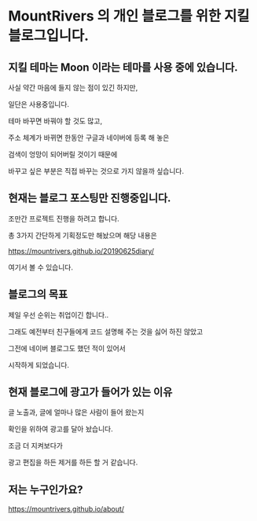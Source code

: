 # MountRivers 의 개인 블로그를 위한 지킬 블로그입니다. 

## 지킬 테마는 Moon 이라는 테마를 사용 중에 있습니다. 

사실 약간 마음에 들지 않는 점이 있긴 하지만, 

일단은 사용중입니다. 

테마 바꾸면 바꿔야 할 것도 많고, 

주소 체계가 바뀌면 한동안 구글과 네이버에 등록 해 놓은 

검색이 엉망이 되어버릴 것이기 때문에

바꾸고 싶은 부분은 직접 바꾸는 것으로 가지 않을까 싶습니다. 

## 현재는 블로그 포스팅만 진행중입니다. 
조만간 프로젝트 진행을 하려고 합니다. 

총 3가지 간단하게 기획정도만 해놨으며 해당 내용은

https://mountrivers.github.io/20190625diary/

여기서 볼 수 있습니다. 

## 블로그의 목표
제일 우선 순위는 취업이긴 합니다..

그래도 예전부터 친구들에게 코드 설명해 주는 것을 싫어 하진 않았고

그전에 네이버 블로그도 했던 적이 있어서 

시작하게 되었습니다. 

## 현재 블로그에 광고가 들어가 있는 이유
글 노출과, 글에 얼마나 많은 사람이 들어 왔는지

확인을 위하여 광고를 달아 놨습니다.

조금 더 지켜보다가

광고 편집을 하든 제거를 하든 할 거 같습니다.

## 저는 누구인가요?

https://mountrivers.github.io/about/

